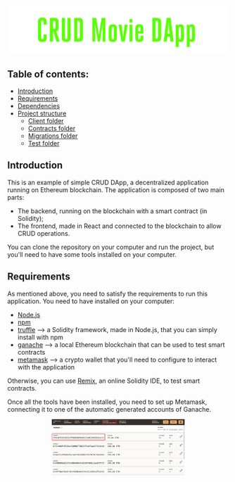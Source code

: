 <div>
  <img src="https://github.com/iltommi1995/crud-dapp/blob/main/readme_img/title.png"  />
</div>

## Table of contents:
- [Introduction](#introduction)
- [Requirements](#requirements)
- [Dependencies](#dependencies)
- [Project structure](#project-structure)
  - [Client folder](#client-folder)
  - [Contracts folder](#contracts-folder)
  - [Migrations folder](#migrations-folder)
  - [Test folder](#test-folder)


## Introduction

This is an example of simple CRUD DApp, a decentralized application running on Ethereum blockchain.
The application is composed of two main parts:
- The backend, running on the blockchain with a smart contract (in Solidity);
- The frontend, made in React and connected to the blockchain to allow CRUD operations.

You can clone the repository on your computer and run the project, but you'll need to have some tools installed on your computer.

## Requirements

As mentioned above, you need to satisfy the requirements to run this application. 
You need to have installed on your computer:
- [Node.js](https://nodejs.org/en/)
- [npm](https://www.npmjs.com/)
- [truffle](https://www.trufflesuite.com/) --> a Solidity framework, made in Node.js, that you can simply install with npm
- [ganache](https://www.trufflesuite.com/ganache) --> a local Ethereum blockchain that can be used to test smart contracts
- [metamask](https://metamask.io/) --> a crypto wallet that you'll need to configure to interact with the application

Otherwise, you can use [Remix](https://remix.ethereum.org/), an online Solidity IDE, to test smart contracts.

Once all the tools have been installed, you need to set up Metamask, connecting it to one of the automatic generated accounts of Ganache.

<div style="display:flex; justify-content:center;">
  <img src="https://github.com/iltommi1995/crud-dapp/blob/main/readme_img/ganache_accounts.jpg" width="60%" />
</div>

